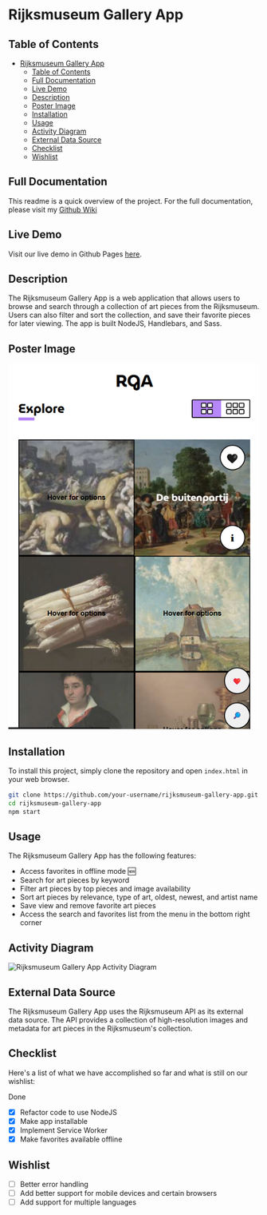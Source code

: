 # Rijksmuseum Gallery App

## Table of Contents

- [Rijksmuseum Gallery App](#rijksmuseum-gallery-app)
  - [Table of Contents](#table-of-contents)
  - [Full Documentation](#full-documentation)
  - [Live Demo](#live-demo)
  - [Description](#description)
  - [Poster Image](#poster-image)
  - [Installation](#installation)
  - [Usage](#usage)
  - [Activity Diagram](#activity-diagram)
  - [External Data Source](#external-data-source)
  - [Checklist](#checklist)
  - [Wishlist](#wishlist)

## Full Documentation
This readme is a quick overview of the project.
For the full documentation, please visit my [Github Wiki](https://github.com/WyroneBlue/progressive-web-apps/wiki)

## Live Demo
Visit our live demo in Github Pages [here](https://progressive-web-apps-production.up.railway.app/).

## Description
The Rijksmuseum Gallery App is a web application that allows users to browse and search through a collection of art pieces from the Rijksmuseum. Users can also filter and sort the collection, and save their favorite pieces for later viewing. The app is built NodeJS, Handlebars, and Sass.

## Poster Image
![Rijksmuseum Gallery App Poster](https://raw.githubusercontent.com/WyroneBlue/rijksmuseum-gallery-app/main/docs/images/poster.png)

## Installation
To install this project, simply clone the repository and open `index.html` in your web browser.

```sh
git clone https://github.com/your-username/rijksmuseum-gallery-app.git
cd rijksmuseum-gallery-app
npm start
```

## Usage
The Rijksmuseum Gallery App has the following features:
- Access favorites in offline mode 🆕
- Search for art pieces by keyword
- Filter art pieces by top pieces and image availability
- Sort art pieces by relevance, type of art, oldest, newest, and artist name
- Save view and remove favorite art pieces
- Access the search and favorites list from the menu in the bottom right corner

## Activity Diagram
![Rijksmuseum Gallery App Activity Diagram](./docs/images/activity-diagram.jpg)

## External Data Source
The Rijksmuseum Gallery App uses the Rijksmuseum API as its external data source. The API provides a collection of high-resolution images and metadata for art pieces in the Rijksmuseum's collection.

## Checklist
Here's a list of what we have accomplished so far and what is still on our wishlist:

Done
- [x] Refactor code to use NodeJS
- [x] Make app installable
- [x] Implement Service Worker
- [x] Make favorites available offline

## Wishlist
- [ ] Better error handling
- [ ] Add better support for mobile devices and certain browsers
- [ ] Add support for multiple languages